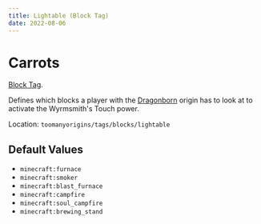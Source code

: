 ```yaml
---
title: Lightable (Block Tag)
date: 2022-08-06
---
```

# Carrots

[Block Tag](../tags.md).

Defines which blocks a player with the [Dragonborn](../../origins/dragonborn.md) origin has to look at to activate the Wyrmsmith's Touch power.

Location: `toomanyorigins/tags/blocks/lightable`

## Default Values
- `minecraft:furnace`
- `minecraft:smoker`
- `minecraft:blast_furnace`
- `minecraft:campfire`
- `minecraft:soul_campfire`
- `minecraft:brewing_stand`